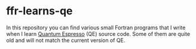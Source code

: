 # ffr-learns-qe

In this repository you can find various small Fortran programs that
I write when I learn
[Quantum Espresso](http://quantum-espresso.org/) (QE)
source code. Some of them
are quite old and will not match the current version of QE.
